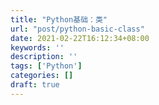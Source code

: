 ```yaml
---
title: "Python基础：类"
url: "post/python-basic-class"
date: 2021-02-22T16:12:34+08:00
keywords: ''
description: ''
tags: ['Python']
categories: []
draft: true
---
```



